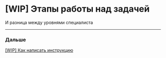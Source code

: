 # [WIP] Этапы работы над задачей

И разница между уровнями специалиста

---

### Дальше

[[WIP] Как написать инструкцию](%5BWIP%5D%20%D0%9A%D0%B0%D0%BA%20%D0%BD%D0%B0%D0%BF%D0%B8%D1%81%D0%B0%D1%82%D1%8C%20%D0%B8%D0%BD%D1%81%D1%82%D1%80%D1%83%D0%BA%D1%86%D0%B8%D1%8E%20a789d75092144698a11ce49faab9a803.md)